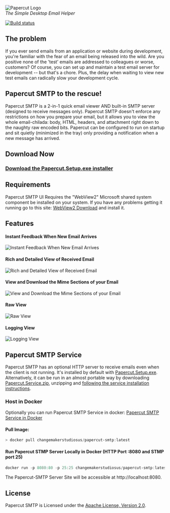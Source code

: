 ![Papercut Logo](https://raw.githubusercontent.com/ChangemakerStudios/Papercut/develop/graphics/PapercutLogo.png)<br>
*The Simple Desktop Email Helper*

[![Build status](https://ci.appveyor.com/api/projects/status/bs2asxoafdwbkcxa?svg=true)](https://ci.appveyor.com/project/Jaben/papercut-smtp)

## The problem
If you ever send emails from an application or website during development, you're familiar with the fear of an email being released into the wild. Are you positive none of the 'test' emails are addressed to colleagues or worse, customers? Of course, you can set up and maintain a test email server for development -- but that's a chore. Plus, the delay when waiting to view new test emails can radically slow your development cycle.

## Papercut SMTP to the rescue!
Papercut SMTP is a 2-in-1 quick email viewer AND built-in SMTP server (designed to receive messages only). Papercut SMTP doesn't enforce any restrictions on how you prepare your email, but it allows you to view the whole email-chilada: body, HTML, headers, and attachment right down to the naughty raw encoded bits. Papercut can be configured to run on startup and sit quietly (minimized in the tray) only providing a notification when a new message has arrived.

## Download Now
### [Download the Papercut.Setup.exe installer](https://github.com/ChangemakerStudios/Papercut-SMTP/releases)

## Requirements
Papercut SMTP UI Requires the "WebView2" Microsoft shared system component be installed on your system. If you have any problems getting it running go to this site: 
[WebView2 Download](https://developer.microsoft.com/en-us/microsoft-edge/webview2) and install it.

## Features
#### Instant Feedback When New Email Arrives
![Instant Feedback When New Email Arrives](https://changemakerstudios.us/content/images/2020/07/Papercut-2013.3-SS2.png)
#### Rich and Detailed View of Received Email
![Rich and Detailed View of Received Email](https://changemakerstudios.us/content/images/2020/07/Papercut-Main.png)
#### View and Download the Mime Sections of your Email
![View and Download the Mime Sections of your Email](https://changemakerstudios.us/content/images/2020/07/Papercut-Mime.png)
#### Raw View
![Raw View](https://changemakerstudios.us/content/images/2020/07/Papercut-Raw.png)
#### Logging View
![Logging View](https://changemakerstudios.us/content/images/2020/07/Papercut-Log.png)

## Papercut SMTP Service
Papercut SMTP has an optional HTTP server to receive emails even when the client is not running. It's installed by default with [Papercut.Setup.exe](https://github.com/ChangemakerStudios/Papercut/releases).
Alternatively, it can be run in an almost portable way by downloading [Papercut.Service.zip](https://github.com/ChangemakerStudios/Papercut/releases), unzipping and [following the service installation instructions](https://github.com/ChangemakerStudios/Papercut/tree/develop/src/Papercut.Service).

### Host in Docker

Optionally you can run Papercut SMTP Service in docker: [Papercut SMTP Service in Docker](https://hub.docker.com/r/changemakerstudiosus/papercut-smtp)

#### Pull Image:

```powershell
> docker pull changemakerstudiosus/papercut-smtp:latest
```

#### Run Papercut STMP Server Locally in Docker (HTTP Port :8080 and STMP port 25)
```powershell
docker run -p 8080:80 -p 25:25 changemakerstudiosus/papercut-smtp:latest
```

The Papercut-SMTP Server Site will be accessible at http://localhost:8080.

## License
Papercut SMTP is Licensed under the [Apache License, Version 2.0](http://www.apache.org/licenses/LICENSE-2.0).
